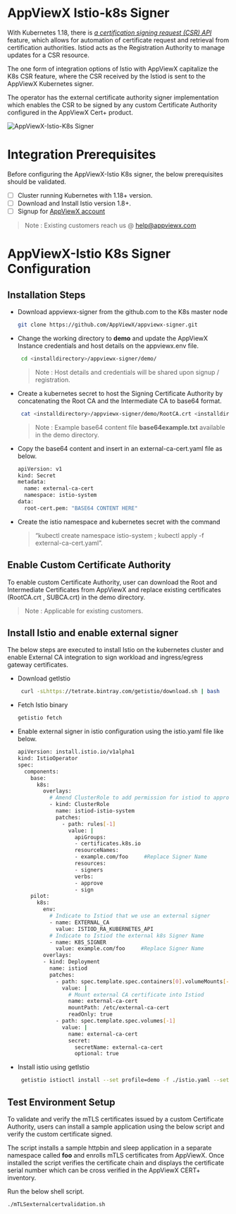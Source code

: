 AppViewX Istio-k8s Signer
=================

With Kubernetes 1.18, there is [*a certification signing request (CSR) API*](https://kubernetes.io/docs/reference/access-authn-authz/certificate-signing-requests/)
feature, which allows for automation of certificate request and retrieval from certification authorities. Istiod acts as the Registration Authority to manage updates for a CSR resource.

The one form of integration options of Istio with AppViewX capitalize the K8s CSR feature, where the CSR received by the Istiod is sent to the AppViewX Kubernetes signer.

The operator has the external certificate authority signer implementation which enables the CSR to be signed by any custom Certificate Authority configured in the AppViewX Cert+ product.

![AppViewX-Istio-K8s Signer](https://github.com/vigneshkathir/appviewx-signer/blob/main/images/AppViewX-Istio-K8s-Operator.jpeg)

Integration Prerequisites 
===========================
Before configuring the AppViewX-Istio K8s signer, the below prerequisites should be validated.

 - [ ] Cluster running Kubernetes with 1.18+ version.
 - [ ] Download and Install Istio version 1.8+.
 - [ ] Signup for [AppViewX account](https://www.appviewx.com/resources/cert-start-your-trial/)

> Note : Existing customers reach us @ help@appviewx.com

AppViewX-Istio K8s Signer Configuration
=========================================

Installation Steps
------------------

-    Download appviewx-signer from the github.com to the K8s master node
	 ```bash
     git clone https://github.com/AppViewX/appviewx-signer.git
	   ```

-   Change the working directory to **demo**  and update the AppViewX Instance credentials and host details on the appviewx.env file.
    ```bash
     cd <installdirectory>/appviewx-signer/demo/
    ```
    > Note : Host details and credentials will be shared upon signup / registration.

- Create a kubernetes secret to host the Signing Certificate Authority by concatenating the Root CA and the Intermediate CA to base64 format.
  ```bash
   cat <installdirectory>/appviewx-signer/demo/RootCA.crt <installdirectory>/appviewx-signer/demo/SUBCA.crt | base64
  ```
  > Note : Example base64 content file  **base64example.txt**  available in the demo directory.
-   Copy the base64 content and insert in an external-ca-cert.yaml file as below.
	  ```bash
	apiVersion: v1
	kind: Secret
	metadata:
	    name: external-ca-cert
	    namespace: istio-system
	data:
	    root-cert.pem: "BASE64 CONTENT HERE"
	  ```

-   Create the istio namespace and kubernetes secret with the command 

    > “kubectl create namespace  istio-system ; kubectl apply -f external-ca-cert.yaml”.

## Enable Custom Certificate Authority

To enable custom Certificate Authority, user can download the Root and Intermediate Certificates from AppViewX and replace existing certificates (RootCA.crt , SUBCA.crt) in the demo directory.

> Note : Applicable for existing customers. 

Install Istio and enable external signer
-----------------------------------------

The below steps are executed to install Istio on the kubernetes cluster and enable External CA integration to sign workload and ingress/egress gateway certificates.

-   Download getIstio
    ```bash
     curl -sLhttps://tetrate.bintray.com/getistio/download.sh | bash
     ```

-   Fetch Istio binary 
    ```bash
    getistio fetch
    ```

-   Enable external signer in istio configuration using the istio.yaml file like below.
	```bash
	apiVersion: install.istio.io/v1alpha1
	kind: IstioOperator
	spec:
	  components:
	    base:
	      k8s:
	        overlays:
	          # Amend ClusterRole to add permission for istiod to approve certificate signing by custom signer
	          - kind: ClusterRole
	            name: istiod-istio-system
	            patches:
	              - path: rules[-1]
	                value: |
	                  apiGroups:
	                  - certificates.k8s.io
	                  resourceNames:
	                  - example.com/foo     #Replace Signer Name
	                  resources:
	                  - signers
	                  verbs:
	                  - approve
	                  - sign
	    pilot:
	      k8s:
	        env:
	          # Indicate to Istiod that we use an external signer
	          - name: EXTERNAL_CA
	            value: ISTIOD_RA_KUBERNETES_API
	          # Indicate to Istiod the external k8s Signer Name
	          - name: K8S_SIGNER
	            value: example.com/foo     #Replace Signer Name
	        overlays:
	        - kind: Deployment
	          name: istiod
	          patches:
	            - path: spec.template.spec.containers[0].volumeMounts[-1]
	              value: |
	                # Mount external CA certificate into Istiod
	                name: external-ca-cert
	                mountPath: /etc/external-ca-cert
	                readOnly: true
	            - path: spec.template.spec.volumes[-1]
	              value: |
	                name: external-ca-cert
	                secret:
	                  secretName: external-ca-cert
	                  optional: true
	```

-   Install istio using getIstio
	```bash
	 getistio istioctl install --set profile=demo -f ./istio.yaml --set values.global.imagePullPolicy=IfNotPresent
	```
Test Environment Setup 
-----------------------

To validate and verify the mTLS certificates issued by a custom Certificate Authority, users can install a sample application using the below script and verify the custom certificate signed.

The script installs a sample httpbin and sleep application in a separate namespace called **foo** and enrolls mTLS certificates from AppViewX. Once installed the script verifies the certificate chain and displays the certificate serial number which can be cross verified in the AppViewX CERT+ inventory.

Run the below shell script.
```bash
./mTLSexternalcertvalidation.sh
```


